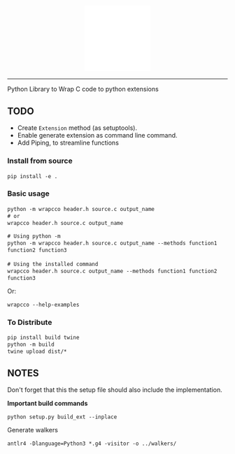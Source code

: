 <div align="center">
    <picture>
        <source media="(prefers-color-scheme: light)" srcset="/docs/logo_wrapc_light.svg">
        <img alt="wrapc.co logo" src="/docs/logo_wrapc_dark.svg" width="30%" height="30%">
    </picture>
</div>

---

Python Library to Wrap C code to python extensions

## TODO
- Create `Extension` method (as setuptools).
- Enable generate extension as command line command.
- Add Piping, to streamline functions

### Install from source
```
pip install -e .
```

### Basic usage


```
python -m wrapcco header.h source.c output_name
# or
wrapcco header.h source.c output_name
```

```
# Using python -m
python -m wrapcco header.h source.c output_name --methods function1 function2 function3

# Using the installed command
wrapcco header.h source.c output_name --methods function1 function2 function3
```

Or:
```
wrapcco --help-examples
```

### To Distribute
```
pip install build twine
python -m build
twine upload dist/*
```

## NOTES
Don't forget that this the setup file should also include
the implementation.

**Important build commands**
```
python setup.py build_ext --inplace
```

Generate walkers
```
antlr4 -Dlanguage=Python3 *.g4 -visitor -o ../walkers/
```
